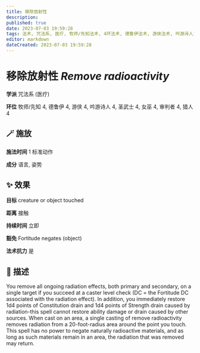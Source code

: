 ```yaml
---
title: 移除放射性
description: 
published: true
date: 2023-07-03 19:59:28
tags: 法术, 咒法系, 医疗, 牧师/先知法术, 4环法术, 德鲁伊法术, 游侠法术, 吟游诗人法术, 圣武士法术, 女巫法术, 审判者法术, 猎人法术
editor: markdown
dateCreated: 2023-07-03 19:59:28
---
```


# **移除放射性** *Remove radioactivity*

**学派** 咒法系 (医疗) 

**环位** 牧师/先知 4, 德鲁伊 4, 游侠 4, 吟游诗人 4, 圣武士 4, 女巫 4, 审判者 4, 猎人 4

## 🪄 施放

**施法时间** 1 标准动作

**成分** 语言, 姿势

## ✨ 效果 

**目标** creature or object touched 

**距离** 接触  

**持续时间** 立即 

**豁免** Fortitude negates (object)

**法术抗力** 是

## 📖 描述

You remove all ongoing radiation effects, both primary and secondary, on a single target if you succeed at a caster level check (DC = the Fortitude DC associated with the radiation effect). In addition, you immediately restore 1d4 points of Constitution drain and 1d4 points of Strength drain caused by radiation-this spell cannot restore ability damage or drain caused by other sources. When cast on an area, a single casting of remove radioactivity removes radiation from a 20-foot-radius area around the point you touch. This spell has no power to negate naturally radioactive materials, and as long as such materials remain in an area, the radiation that was removed may return.
    